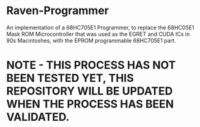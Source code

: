 # Raven-Programmer
An implementation of a 68HC705E1 Programmer, to replace the 68HC05E1 Mask ROM Microcontroller that was used as the EGRET and CUDA ICs in 90s Macintoshes, with the EPROM programmable 68HC705E1 part. 


# NOTE - THIS PROCESS HAS NOT BEEN TESTED YET, THIS REPOSITORY WILL BE UPDATED WHEN THE PROCESS HAS BEEN VALIDATED.


